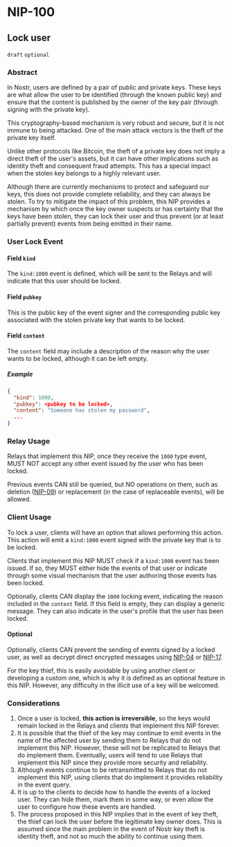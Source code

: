 
NIP-100
======

Lock user
-------------

`draft` `optional`

### Abstract

In Nostr, users are defined by a pair of public and private keys. These keys are what allow the user to be identified (through the known public key) and ensure that the content is published by the owner of the key pair (through signing with the private key).

This cryptography-based mechanism is very robust and secure, but it is not immune to being attacked. One of the main attack vectors is the theft of the private key itself.

Unlike other protocols like Bitcoin, the theft of a private key does not imply a direct theft of the user's assets, but it can have other implications such as identity theft and consequent fraud attempts. This has a special impact when the stolen key belongs to a highly relevant user.

Although there are currently mechanisms to protect and safeguard our keys, this does not provide complete reliability, and they can always be stolen. To try to mitigate the impact of this problem, this NIP provides a mechanism by which once the key owner suspects or has certainty that the keys have been stolen, they can lock their user and thus prevent (or at least partially prevent) events from being emitted in their name.

### User Lock Event

#### Field `kind`

The `kind:1000` event is defined, which will be sent to the Relays and will indicate that this user should be locked.

#### Field `pubkey`

This is the public key of the event signer and the corresponding public key associated with the stolen private key that wants to be locked.

#### Field `content`

The `content` field may include a description of the reason why the user wants to be locked, although it can be left empty.

##### Example

```json
{
  "kind": 1000,
  "pubkey": <pubkey to be locked>,  
  "content": "Someone has stolen my password",
  ...
}
```
### Relay Usage

Relays that implement this NIP, once they receive the `1000` type event, MUST NOT accept any other event issued by the user who has been locked.

Previous events CAN still be queried, but NO operations on them, such as deletion ([NIP-09](./09.md)) or replacement (in the case of replaceable events), will be allowed.

### Client Usage

To lock a user, clients will have an option that allows performing this action. This action will emit a `kind:1000` event signed with the private key that is to be locked.

Clients that implement this NIP MUST check if a `kind:1000` event has been issued. If so, they MUST either hide the events of that user or indicate through some visual mechanism that the user authoring those events has been locked.

Optionally, clients CAN display the `1000` locking event, indicating the reason included in the `content` field. If this field is empty, they can display a generic message. They can also indicate in the user's profile that the user has been locked.

#### Optional

Optionally, clients CAN prevent the sending of events signed by a locked user, as well as decrypt direct encrypted messages using [NIP-04](./04.md) or [NIP-17](./17.md).

For the key thief, this is easily avoidable by using another client or developing a custom one, which is why it is defined as an optional feature in this NIP. However, any difficulty in the illicit use of a key will be welcomed.

### Considerations

1. Once a user is locked, **this action is irreversible**, so the keys would remain locked in the Relays and clients that implement this NIP forever.
2. It is possible that the thief of the key may continue to emit events in the name of the affected user by sending them to Relays that do not implement this NIP. However, these will not be replicated to Relays that do implement them. Eventually, users will tend to use Relays that implement this NIP since they provide more security and reliability.
3. Although events continue to be retransmitted to Relays that do not implement this NIP, using clients that do implement it provides reliability in the event query.
4. It is up to the clients to decide how to handle the events of a locked user. They can hide them, mark them in some way, or even allow the user to configure how these events are handled.
5. The process proposed in this NIP implies that in the event of key theft, the thief can lock the user before the legitimate key owner does. This is assumed since the main problem in the event of Nostr key theft is identity theft, and not so much the ability to continue using them.

